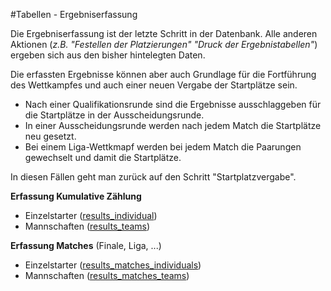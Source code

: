 #Tabellen - Ergebniserfassung

Die Ergebniserfassung ist der letzte Schritt in der Datenbank. Alle anderen Aktionen (*z.B. "Festellen der Platzierungen" "Druck der Ergebnistabellen"*) ergeben sich aus den bisher hintelegten Daten.

Die erfassten Ergebnisse können aber auch Grundlage für die Fortführung des Wettkampfes und auch einer neuen Vergabe der Startplätze sein. 
* Nach einer Qualifikationsrunde sind die Ergebnisse ausschlaggeben für die Startplätze in der Ausscheidungsrunde.
* In einer Ausscheidungsrunde werden nach jedem Match die Startplätze neu gesetzt.
* Bei einem Liga-Wettkmapf werden bei jedem Match die Paarungen gewechselt und damit die Startplätze.

In diesen Fällen geht man zurück auf den Schritt "Startplatzvergabe".

**Erfassung Kumulative Zählung** 

* Einzelstarter ([results_individual])
* Mannschaften ([results_teams])

**Erfassung Matches** (Finale, Liga, ...)

* Einzelstarter ([results_matches_individuals])
* Mannschaften ([results_matches_teams])


[results_individual]: kapitel_05_01.md
[results_teams]: kapitel_05_02.md

[results_matches_individuals]: kapitel_05_03.md
[results_matches_teams]: kapitel_05_04.md
